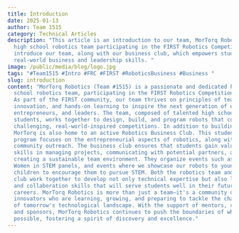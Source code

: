 ```yaml
---
title: Introduction
date: 2025-01-13
author: Team 1515
category: Technical Articles
description: "This article is an introduction to our team, MorTorq Robotics, a
  high school robotics team participating in the FIRST Robotics Competition. We
  introduce our team, along with our business club, which empowers students with
  real-world business and leadership skills. "
image: /public/media/blog/logo.jpg
tags: "#Team1515 #Intro #FRC #FIRST #RoboticsBusiness #Business "
slug: introduction
content: "MorTorq Robotics (Team #1515) is a passionate and dedicated high
  school robotics team, participating in the FIRST Robotics Competition (FRC).
  As part of the FIRST community, our team thrives on principles of teamwork,
  innovation, and hands-on learning to inspire the next generation of engineers,
  entrepreneurs, and leaders. The team, composed of talented high school
  students, works together to design, build, and program robots that compete in
  challenging, real-world-inspired competitions. In addition to building robots,
  MorTorq is also home to an active Robotics Business Club. This student-run
  program focuses on the entrepreneurial aspects of robotics, along with
  community outreach. The business club ensures that students gain valuable
  skills in managing projects, communicating with potential partners, and
  creating a sustainable team environment. They organize events such as the
  Women in STEM panels, and events where we showcase our robots to younger
  children to encourage them to pursue STEM. Both the robotics team and business
  club work together to develop not only technical expertise but also leadership
  and collaboration skills that will serve students well in their future
  careers. MorTorq Robotics is more than just a team—it's a community of young
  innovators who are learning, growing, and preparing to tackle the challenges
  of tomorrow's technological landscape. With the support of mentors, coaches,
  and sponsors, MorTorq Robotics continues to push the boundaries of what’s
  possible, fostering a spirit of discovery and excellence."
---
```

